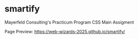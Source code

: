 # smartify
Mayerfeld Consulting's Practicum Program CSS Main Assigment

Page Preview: https://web-wizards-2025.github.io/smartify/
